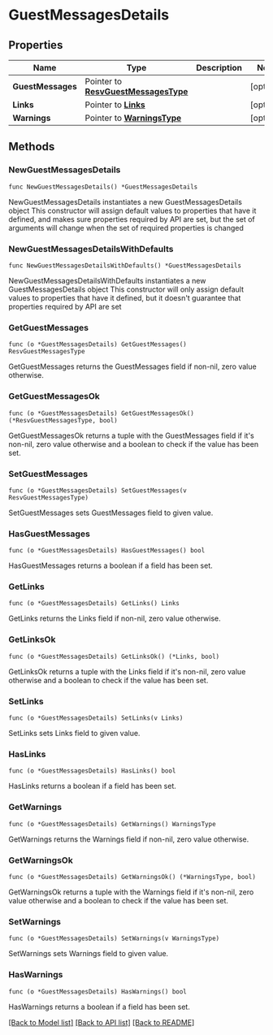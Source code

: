 # GuestMessagesDetails

## Properties

Name | Type | Description | Notes
------------ | ------------- | ------------- | -------------
**GuestMessages** | Pointer to [**ResvGuestMessagesType**](ResvGuestMessagesType.md) |  | [optional] 
**Links** | Pointer to [**Links**](Links.md) |  | [optional] 
**Warnings** | Pointer to [**WarningsType**](WarningsType.md) |  | [optional] 

## Methods

### NewGuestMessagesDetails

`func NewGuestMessagesDetails() *GuestMessagesDetails`

NewGuestMessagesDetails instantiates a new GuestMessagesDetails object
This constructor will assign default values to properties that have it defined,
and makes sure properties required by API are set, but the set of arguments
will change when the set of required properties is changed

### NewGuestMessagesDetailsWithDefaults

`func NewGuestMessagesDetailsWithDefaults() *GuestMessagesDetails`

NewGuestMessagesDetailsWithDefaults instantiates a new GuestMessagesDetails object
This constructor will only assign default values to properties that have it defined,
but it doesn't guarantee that properties required by API are set

### GetGuestMessages

`func (o *GuestMessagesDetails) GetGuestMessages() ResvGuestMessagesType`

GetGuestMessages returns the GuestMessages field if non-nil, zero value otherwise.

### GetGuestMessagesOk

`func (o *GuestMessagesDetails) GetGuestMessagesOk() (*ResvGuestMessagesType, bool)`

GetGuestMessagesOk returns a tuple with the GuestMessages field if it's non-nil, zero value otherwise
and a boolean to check if the value has been set.

### SetGuestMessages

`func (o *GuestMessagesDetails) SetGuestMessages(v ResvGuestMessagesType)`

SetGuestMessages sets GuestMessages field to given value.

### HasGuestMessages

`func (o *GuestMessagesDetails) HasGuestMessages() bool`

HasGuestMessages returns a boolean if a field has been set.

### GetLinks

`func (o *GuestMessagesDetails) GetLinks() Links`

GetLinks returns the Links field if non-nil, zero value otherwise.

### GetLinksOk

`func (o *GuestMessagesDetails) GetLinksOk() (*Links, bool)`

GetLinksOk returns a tuple with the Links field if it's non-nil, zero value otherwise
and a boolean to check if the value has been set.

### SetLinks

`func (o *GuestMessagesDetails) SetLinks(v Links)`

SetLinks sets Links field to given value.

### HasLinks

`func (o *GuestMessagesDetails) HasLinks() bool`

HasLinks returns a boolean if a field has been set.

### GetWarnings

`func (o *GuestMessagesDetails) GetWarnings() WarningsType`

GetWarnings returns the Warnings field if non-nil, zero value otherwise.

### GetWarningsOk

`func (o *GuestMessagesDetails) GetWarningsOk() (*WarningsType, bool)`

GetWarningsOk returns a tuple with the Warnings field if it's non-nil, zero value otherwise
and a boolean to check if the value has been set.

### SetWarnings

`func (o *GuestMessagesDetails) SetWarnings(v WarningsType)`

SetWarnings sets Warnings field to given value.

### HasWarnings

`func (o *GuestMessagesDetails) HasWarnings() bool`

HasWarnings returns a boolean if a field has been set.


[[Back to Model list]](../README.md#documentation-for-models) [[Back to API list]](../README.md#documentation-for-api-endpoints) [[Back to README]](../README.md)


